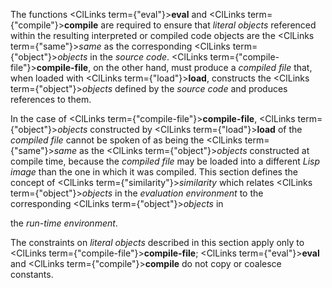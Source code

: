  



The functions <ClLinks  term={"eval"}><b>eval</b></ClLinks> and <ClLinks  term={"compile"}><b>compile</b></ClLinks> are required to ensure that *literal objects* referenced within the resulting interpreted or compiled code objects are the <ClLinks  term={"same"}><i>same</i></ClLinks> as the corresponding <ClLinks  term={"object"}><i>objects</i></ClLinks> in the *source code*. <ClLinks  term={"compile-file"}><b>compile-file</b></ClLinks>, on the other hand, must produce a *compiled file* that, when loaded with <ClLinks  term={"load"}><b>load</b></ClLinks>, constructs the <ClLinks  term={"object"}><i>objects</i></ClLinks> defined by the *source code* and produces references to them. 



In the case of <ClLinks  term={"compile-file"}><b>compile-file</b></ClLinks>, <ClLinks  term={"object"}><i>objects</i></ClLinks> constructed by <ClLinks  term={"load"}><b>load</b></ClLinks> of the *compiled file* cannot be spoken of as being the <ClLinks  term={"same"}><i>same</i></ClLinks> as the <ClLinks  term={"object"}><i>objects</i></ClLinks> constructed at compile time, because the *compiled file* may be loaded into a different *Lisp image* than the one in which it was compiled. This section defines the concept of <ClLinks  term={"similarity"}><i>similarity</i></ClLinks> which relates <ClLinks  term={"object"}><i>objects</i></ClLinks> in the *evaluation environment* to the corresponding <ClLinks  term={"object"}><i>objects</i></ClLinks> in 



the *run-time environment*. 



The constraints on *literal objects* described in this section apply only to <ClLinks  term={"compile-file"}><b>compile-file</b></ClLinks>; <ClLinks  term={"eval"}><b>eval</b></ClLinks> and <ClLinks  term={"compile"}><b>compile</b></ClLinks> do not copy or coalesce constants. 



